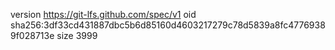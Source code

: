 version https://git-lfs.github.com/spec/v1
oid sha256:3df33cd431887dbc5b6d85160d4603217279c78d5839a8fc47769389f028713e
size 3999

